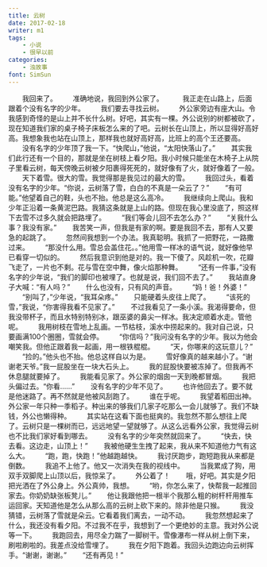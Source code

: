 ```yaml
---
title: 云树
date: 2017-02-18
writer: m1
tags: 
    - 小说
    - 很早以前
categories:
    - 浊故事
font: SimSun
---
```

　　我回来了。
　　准确地说，我回到外公家了。　
　　我正走在山路上，后面跟着个没有名字的少年。
　　我们要去寻找云树。
　　外公家旁边有座大山。令我感到奇怪的是山上并不长什么树。好吧，其实有一棵。外公说别的树都被砍了，现在知道我们家的桌子椅子床板怎么来的了吧。云树长在山顶上，所以显得好高好高。我想象我也站在山顶上，那样我也就好高好高，比班上的高个王还要高。
　　没有名字的少年顶了我一下。“快爬山，”他说，“太阳快落山了。”
　　其实我们此行还有一个目的，那就是坐在树枝上看夕阳。我小时候只能坐在木椅子上从院子里看云树，每天傍晚云树被夕阳裹得死死的，就好像有了火，就好像着了一般。
　　天下着雪。很大的雪。我觉得那是我见过的最大的雪。
　　我回过头，看着没有名字的少年。“你说，云树落了雪，白白的不真是一朵云了？”
　　“有可能。”他望着自己的鞋，头也不抬。他总是这么高冷。
　　我继续向上爬山。我和少年正沿着一条黄泥巴路。我猜这条就是上山的路。但现在我心里没底了，照这样下去雪不过多久就会把路埋了。
　　“我们等会儿回不去怎么办？”
　　“关我什么事？我没有家。”
　　我苦笑一声，但我是有家的啊。要是我回不去，那有人又要急的起跳了。
　　忽然间我想到一个办法。我真聪明。我抓了一把野花，一路撒过来。
　　“那没什么用。雪总会盖住花。。”他用雪一样冰的语气说，就好像他早已看穿一切似的。
　　然后我意识到他是对的。我一下傻了。风趁机一吹，花瓣飞走了，一片也不剩。花与雪在空中舞，像火焰那种舞。
　　“还有一件事，”没有名字的少年说，“我们的脚印也被埋了。也就是说，我们回不去了。”
　　我站直身子大喊：“有人吗？”
　　什么也没有，只有风的声音。
　　“妈！爸！外婆！”
　　“别叫了，”少年说，“我耳朵疼。”
　　只能硬着头皮往上爬了。
　　“该死的雪，”我说，“你害得我看不见家了。”
　　不过我看见了一条小溪。我渴得要命，但我没带杯子，而且水特别特别冰，跟巫婆的鼻尖一样冰。我决定顺着水走。管他呢。
　　我用树枝在雪地上乱画。一节枯枝，溪水中捞起来的。我对自己说，只要画满100个圈圈，雪就会停。
　　“你信吗？”我问没有名字的少年。我以为他会嘲笑我。但他正跟着我一起画，用一根铁棍棍。
　　“天，你哪来的这玩意儿？”
　　“捡的。”他头也不抬。他总这样自以为是。
　　雪好像真的越来越小了。“谢谢老天爷。”我一屁股坐在一块大石头上。
　　我的屁股快要被冻掉了。但我再不休息腿就要掉了。
　　我能看见家了。外公家的烟囱一天到晚都冒烟。
　　我把头偏过去。“你看……”
　　没有名字的少年不见了。
　　也许他回去了。要不就是他迷路了。再不然就是他被风刮跑了。
　　谁在乎呢。
　　我望着稻田出神。外公家一年只种一季稻子。种出来的够我们几家子吃那么一会儿就够了。我们不缺钱，外公也懒得种。
　　其实站在这看下面也挺爽的。我忽然不那么想往上爬了。云树只是一棵树而已，远远地望一望就够了。从这么远看外公家，我觉得云树也不比我们家好看到哪去。
　　没有名字的少年突然就回来了。
　　“快去，快去看。这边走，山顶上！”
　　我被他硬生生拽了起来，我从来不知道他力气有这么大。
　　“跑，跑，快跑！”他越跑越快。
　　我讨厌跑步，跑短跑我从来都是倒数。
　　我追不上他了。他又一次消失在我的视线中。
　　当我累成了狗，用双手双脚爬上山顶以后，我惊呆了。
　　外公着了！
　　哦，好吧。其实是夕阳把光洒在了外公身上。外公真帅，我想。
　　“哟，你怎么来了，快帮我一起推回家去。你奶奶缺张板凳儿。”
　　他让我跟他把一根半个我那么粗的树杆杆用推车运回家。天知道他是怎么从那么高的云树上砍下来的。除非他是只猴。
　　我没猜错，云树落了雪就是朵云。它看着我们离去，一动不动。
　　我忽然想起来了什么，我还没有看夕阳。不过我不在乎，我想到了一个更绝妙的主意。我对外公说等一下。
　　我跑回去，用尽全力踹了一脚树干。雪像瀑布一样从树上倒下来，刷啦刷啦的。我差点没给雪埋了。
　　我在夕阳下跑着。我回头边跑边向云树挥手。“谢谢，谢谢。”
　　“还有再见！” 